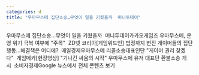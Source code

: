 ```yaml
---
categories: d
title: "우마무스메 집단소송…무엇이 일을 키웠을까  머니투데이"
---
```

우마무스메 집단소송…무엇이 일을 키웠을까&nbsp;&nbsp;머니투데이카카오게임즈 우마무스메, 운영 위기 극복 여부에 "주목"&nbsp;&nbsp;ZD넷 코리아[게임위드인] 법정까지 번진 게이머들의 집단행동…해결책은 어디에?&nbsp;&nbsp;매일경제우마무스메 리콜소송대표인단 "게이머 권리 찾겠다"&nbsp;&nbsp;게임메카[현장영상] "기나긴 싸움의 시작" 우마무스메 유저 대표단 환불소송 개시&nbsp;&nbsp;소비자경제Google 뉴스에서 전체 콘텐츠 보기